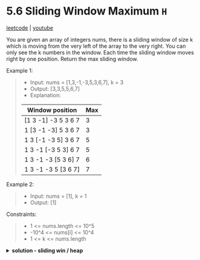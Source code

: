 # 5.6 Sliding Window Maximum `H`

[leetcode](https://leetcode.com/problems/sliding-window-maximum/) |
[youtube](https://www.youtube.com/watch?v=DfljaUwZsOk)

You are given an array of integers nums, there is a sliding window of size k
which is moving from the very left of the array to the very right.
You can only see the k numbers in the window.
Each time the sliding window moves right by one position.
Return the max sliding window.

Example 1:
> - Input: nums = [1,3,-1,-3,5,3,6,7], k = 3
> - Output: [3,3,5,5,6,7]
> - Explanation:
>
> | Window position | Max |
> | --------------- | --- |
> | [1  3  -1] -3  5  3  6  7 | 3 |
> | 1 [3  -1  -3] 5  3  6  7  | 3 |
> | 1  3 [-1  -3  5] 3  6  7  | 5 |
> | 1  3  -1 [-3  5  3] 6  7  | 5 |
> | 1  3  -1  -3 [5  3  6] 7  | 6 |
> | 1  3  -1  -3  5 [3  6  7] | 7 |

Example 2:
> - Input: nums = [1], k = 1
> - Output: [1]

Constraints:
> - 1 <= nums.length <= 10^5
> - -10^4 <= nums[i] <= 10^4
> - 1 <= k <= nums.length

<details>
 <summary><b>solution - sliding win / heap</b></summary>

```go
type Pair struct {
	val int
	idx int
}

type MaxHeap []Pair

func (h MaxHeap) Len() int            { return len(h) }
func (h MaxHeap) Less(i, j int) bool  { return h[i].val > h[j].val }
func (h MaxHeap) Swap(i, j int)       { h[i], h[j] = h[j], h[i] }
func (h *MaxHeap) Push(x interface{}) { *h = append(*h, x.(Pair)) }
func (h *MaxHeap) Pop() interface{} {
	old := *h
	n := len(old)
	x := old[n-1]
	*h = old[:n-1]
	return x
}

func maxSlidingWindow(nums []int, k int) []int {
	res := []int{}
	h := &MaxHeap{}
	heap.Init(h)

	for i := 0; i < len(nums); i++ {
		heap.Push(h, Pair{val: nums[i], idx: i})
		for (*h)[0].idx <= i-k {
			heap.Pop(h)
		}
		// Add the maximum for the window to the result
		if i >= k-1 {
			res = append(res, (*h)[0].val)
		}
	}

	return res
}
```
</details>
